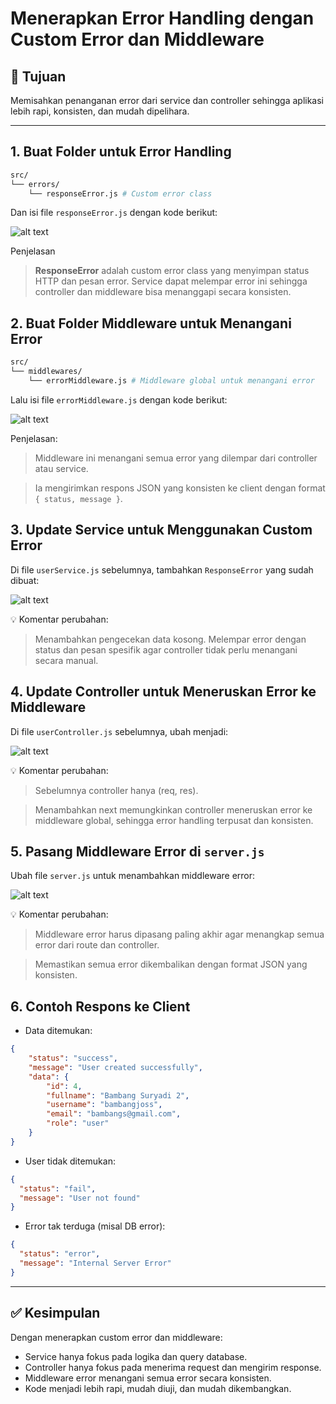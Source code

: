 # Menerapkan Error Handling dengan Custom Error dan Middleware

## 🎯 Tujuan
Memisahkan penanganan error dari service dan controller sehingga aplikasi lebih rapi, konsisten, dan mudah dipelihara.

---

## 1. Buat Folder untuk Error Handling

```bash
src/
└── errors/
    └── responseError.js # Custom error class
```

Dan isi file `responseError.js` dengan kode berikut:

![alt text](./assets/error-handling/image-1.png)

Penjelasan
> **ResponseError** adalah custom error class yang menyimpan status HTTP dan pesan error.
> Service dapat melempar error ini sehingga controller dan middleware bisa menanggapi secara konsisten.


## 2. Buat Folder Middleware untuk Menangani Error

```bash
src/
└── middlewares/
    └── errorMiddleware.js # Middleware global untuk menangani error
```

Lalu isi file `errorMiddleware.js` dengan kode berikut:

![alt text](./assets/error-handling/image-2.png)

Penjelasan:
> Middleware ini menangani semua error yang dilempar dari controller atau service.

> Ia mengirimkan respons JSON yang konsisten ke client dengan format `{ status, message }`.

## 3. Update Service untuk Menggunakan Custom Error

Di file `userService.js` sebelumnya, tambahkan `ResponseError` yang sudah dibuat:

![alt text](./assets/error-handling/image-3.png)


💡 Komentar perubahan:

> Menambahkan pengecekan data kosong.
> Melempar error dengan status dan pesan spesifik agar controller tidak perlu menangani secara manual.

## 4. Update Controller untuk Meneruskan Error ke Middleware

Di file `userController.js` sebelumnya, ubah menjadi:

![alt text](./assets/error-handling/image-4.png)


💡 Komentar perubahan:

> Sebelumnya controller hanya (req, res).

> Menambahkan next memungkinkan controller meneruskan error ke middleware global, sehingga error handling terpusat dan konsisten.

## 5. Pasang Middleware Error di `server.js`

Ubah file `server.js` untuk menambahkan middleware error:

![alt text](./assets/error-handling/image-5.png)


💡 Komentar perubahan:

> Middleware error harus dipasang paling akhir agar menangkap semua error dari route dan controller.

> Memastikan semua error dikembalikan dengan format JSON yang konsisten.

## 6. Contoh Respons ke Client

- Data ditemukan:
```json
{
    "status": "success",
    "message": "User created successfully",
    "data": {
        "id": 4,
        "fullname": "Bambang Suryadi 2",
        "username": "bambangjoss",
        "email": "bambangs@gmail.com",
        "role": "user"
    }
}

```

- User tidak ditemukan:
```json
{
  "status": "fail",
  "message": "User not found"
}

```

- Error tak terduga (misal DB error):
```json
{
  "status": "error",
  "message": "Internal Server Error"
}

```

---
## ✅ Kesimpulan
Dengan menerapkan custom error dan middleware:
- Service hanya fokus pada logika dan query database.
- Controller hanya fokus pada menerima request dan mengirim response.
- Middleware error menangani semua error secara konsisten.
- Kode menjadi lebih rapi, mudah diuji, dan mudah dikembangkan.
